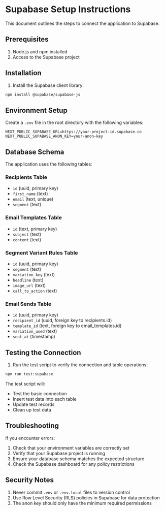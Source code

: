 # Supabase Setup Instructions

This document outlines the steps to connect the application to Supabase.

## Prerequisites

1. Node.js and npm installed
2. Access to the Supabase project

## Installation

1. Install the Supabase client library:
```bash
npm install @supabase/supabase-js
```

## Environment Setup

Create a `.env` file in the root directory with the following variables:
```env
NEXT_PUBLIC_SUPABASE_URL=https://your-project-id.supabase.co
NEXT_PUBLIC_SUPABASE_ANON_KEY=your-anon-key
```

## Database Schema

The application uses the following tables:

### Recipients Table
- `id` (uuid, primary key)
- `first_name` (text)
- `email` (text, unique)
- `segment` (text)

### Email Templates Table
- `id` (text, primary key)
- `subject` (text)
- `content` (text)

### Segment Variant Rules Table
- `id` (uuid, primary key)
- `segment` (text)
- `variation_key` (text)
- `headline` (text)
- `image_url` (text)
- `call_to_action` (text)

### Email Sends Table
- `id` (uuid, primary key)
- `recipient_id` (uuid, foreign key to recipients.id)
- `template_id` (text, foreign key to email_templates.id)
- `variation_used` (text)
- `sent_at` (timestamp)

## Testing the Connection

1. Run the test script to verify the connection and table operations:
```bash
npm run test:supabase
```

The test script will:
- Test the basic connection
- Insert test data into each table
- Update test records
- Clean up test data

## Troubleshooting

If you encounter errors:

1. Check that your environment variables are correctly set
2. Verify that your Supabase project is running
3. Ensure your database schema matches the expected structure
4. Check the Supabase dashboard for any policy restrictions

## Security Notes

1. Never commit `.env` or `.env.local` files to version control
2. Use Row Level Security (RLS) policies in Supabase for data protection
3. The anon key should only have the minimum required permissions 